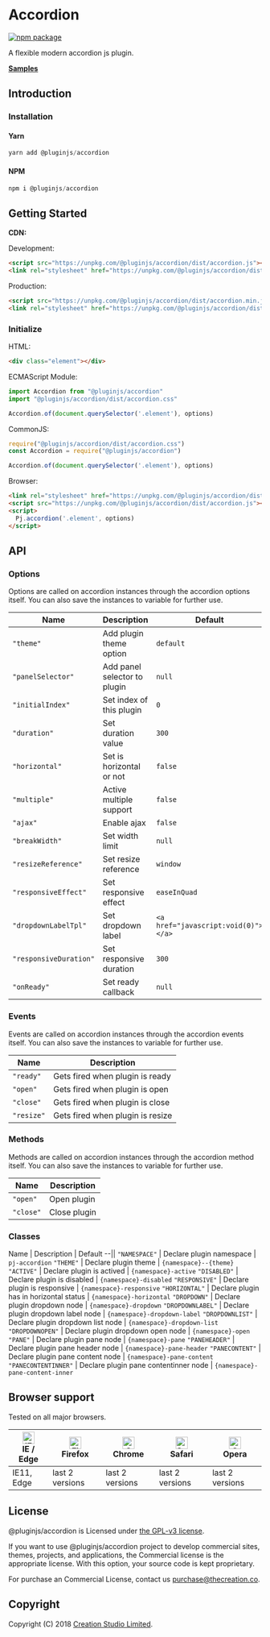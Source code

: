 # Accordion

[![npm package](https://img.shields.io/npm/v/@pluginjs/accordion.svg)](https://www.npmjs.com/package/@pluginjs/accordion)

A flexible modern accordion js plugin.

**[Samples](https://codesandbox.io/s/github/pluginjs/pluginjs/tree/master/modules/accordion/samples)**

## Introduction
### Installation

#### Yarn

```javascript
yarn add @pluginjs/accordion
```

#### NPM

```javascript
npm i @pluginjs/accordion
```

## Getting Started

**CDN:**

Development:

```html
<script src="https://unpkg.com/@pluginjs/accordion/dist/accordion.js"></script>
<link rel="stylesheet" href="https://unpkg.com/@pluginjs/accordion/dist/accordion.css">
```

Production:

```html
<script src="https://unpkg.com/@pluginjs/accordion/dist/accordion.min.js"></script>
<link rel="stylesheet" href="https://unpkg.com/@pluginjs/accordion/dist/accordion.min.css">
```

### Initialize

HTML:

```html
<div class="element"></div>
```

ECMAScript Module:

```javascript
import Accordion from "@pluginjs/accordion"
import "@pluginjs/accordion/dist/accordion.css"

Accordion.of(document.querySelector('.element'), options)
```

CommonJS:

```javascript
require("@pluginjs/accordion/dist/accordion.css")
const Accordion = require("@pluginjs/accordion")

Accordion.of(document.querySelector('.element'), options)
```

Browser:

```html
<link rel="stylesheet" href="https://unpkg.com/@pluginjs/accordion/dist/accordion.css">
<script src="https://unpkg.com/@pluginjs/accordion/dist/accordion.js"></script>
<script>
  Pj.accordion('.element', options)
</script>
```

## API

### Options

Options are called on accordion instances through the accordion options itself.
You can also save the instances to variable for further use.

Name | Description | Default
--|--|--
`"theme"` | Add plugin theme option | `default`
`"panelSelector"` | Add panel selector to plugin | `null`
`"initialIndex"` | Set index of this plugin | `0`
`"duration"` | Set duration value | `300`
`"horizontal"` | Set is horizontal or not | `false`
`"multiple"` | Active multiple support | `false`
`"ajax"` | Enable ajax | `false`
`"breakWidth"` | Set width limit | `null`
`"resizeReference"` | Set resize reference | `window`
`"responsiveEffect"` | Set responsive effect | `easeInQuad`
`"dropdownLabelTpl"` | Set dropdown label | `<a href="javascript:void(0)"></a>`
`"responsiveDuration"` | Set responsive duration | `300`
`"onReady"` | Set ready callback | `null`

### Events

Events are called on accordion instances through the accordion events itself.
You can also save the instances to variable for further use.

Name | Description
--|--
`"ready"` | Gets fired when plugin is ready
`"open"` | Gets fired when plugin is open
`"close"` | Gets fired when plugin is close
`"resize"` | Gets fired when plugin is resize

### Methods

Methods are called on accordion instances through the accordion method itself.
You can also save the instances to variable for further use.

Name | Description
--|--
`"open"` | Open plugin
`"close"` | Close plugin

### Classes

Name | Description | Default
--||
`"NAMESPACE"` | Declare plugin namespace | `pj-accordion`
`"THEME"` | Declare plugin theme | `{namespace}--{theme}`
`"ACTIVE"` | Declare plugin is actived | `{namespace}-active`
`"DISABLED"` | Declare plugin is disabled | `{namespace}-disabled`
`"RESPONSIVE"` | Declare plugin is responsive | `{namespace}-responsive`
`"HORIZONTAL"` | Declare plugin has in horizontal status | `{namespace}-horizontal`
`"DROPDOWN"` | Declare plugin dropdown node | `{namespace}-dropdown`
`"DROPDOWNLABEL"` | Declare plugin dropdown label node | `{namespace}-dropdown-label`
`"DROPDOWNLIST"` | Declare plugin dropdown list node | `{namespace}-dropdown-list`
`"DROPDOWNOPEN"` | Declare plugin dropdown open node | `{namespace}-open`
`"PANE"` | Declare plugin pane node | `{namespace}-pane`
`"PANEHEADER"` | Declare plugin pane header node | `{namespace}-pane-header`
`"PANECONTENT"` | Declare plugin pane content node | `{namespace}-pane-content`
`"PANECONTENTINNER"` | Declare plugin pane contentinner node | `{namespace}-pane-content-inner`

## Browser support

Tested on all major browsers.

| [<img src="https://raw.githubusercontent.com/alrra/browser-logos/master/src/edge/edge_48x48.png" alt="IE / Edge" width="24px" height="24px" />](http://godban.github.io/browsers-support-badges/)</br>IE / Edge | [<img src="https://raw.githubusercontent.com/alrra/browser-logos/master/src/firefox/firefox_48x48.png" alt="Firefox" width="24px" height="24px" />](http://godban.github.io/browsers-support-badges/)</br>Firefox | [<img src="https://raw.githubusercontent.com/alrra/browser-logos/master/src/chrome/chrome_48x48.png" alt="Chrome" width="24px" height="24px" />](http://godban.github.io/browsers-support-badges/)</br>Chrome | [<img src="https://raw.githubusercontent.com/alrra/browser-logos/master/src/safari/safari_48x48.png" alt="Safari" width="24px" height="24px" />](http://godban.github.io/browsers-support-badges/)</br>Safari | [<img src="https://raw.githubusercontent.com/alrra/browser-logos/master/src/opera/opera_48x48.png" alt="Opera" width="24px" height="24px" />](http://godban.github.io/browsers-support-badges/)</br>Opera |
| --------- | --------- | --------- | --------- | --------- |
| IE11, Edge| last 2 versions| last 2 versions| last 2 versions| last 2 versions|

## License

@pluginjs/accordion is Licensed under [the GPL-v3 license](LICENSE).

If you want to use @pluginjs/accordion project to develop commercial sites, themes, projects, and applications, the Commercial license is the appropriate license. With this option, your source code is kept proprietary.

For purchase an Commercial License, contact us purchase@thecreation.co.

## Copyright

Copyright (C) 2018 [Creation Studio Limited](creationstudio.com).